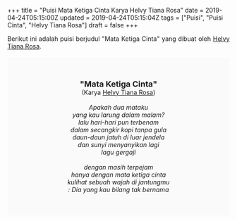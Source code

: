 +++
title = "Puisi Mata Ketiga Cinta Karya Helvy Tiana Rosa"
date = 2019-04-24T05:15:00Z
updated = 2019-04-24T05:15:04Z
tags = ["Puisi", "Puisi Cinta", "Helvy Tiana Rosa"]
draft = false
+++

<div dir="ltr" style="text-align: left;" trbidi="on"><div style="text-align: justify;">Berikut ini adalah puisi berjudul "Mata Ketiga Cinta" yang dibuat oleh <a href="https://ensiklopedia.kemdikbud.go.id/sastra/artikel/Helvy_Tiana_Rosa" target="_blank">Helvy Tiana Rosa</a>. </div><br /><div style="background: #FAFAFA; font-size: 14px; height: auto; margin: 0 auto; padding: 50px; text-align: center; width: auto;"><span style="font-size: 18px;"><b>"Mata Ketiga Cinta"</b></span><br />(Karya <a href="https://www.sekata.web.id/tags/helvy-tiana-rosa" target="_blank">Helvy Tiana Rosa</a>) <br /><br /><i>Apakah dua mataku<br />yang kau larung dalam malam?<br />lalu hari-hari pun terbenam<br />dalam secangkir kopi tanpa gula<br />daun-daun jatuh di luar jendela<br />dan sunyi menyanyikan lagi<br />lagu gergaji<br /><br />dengan masih terpejam<br />hanya dengan mata ketiga cinta<br />kulihat sebuah wajah di jantungmu<br />: Dia yang kau bilang tak bernama</i> </div></div>
